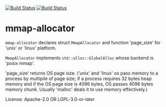 [![Build Status](https://circleci.com/gh/wbcchsyn/rust-mmap-allocator/tree/master.svg?style=shield)](https://circleci.com/gh/wbcchsyn/rust-mmap-allocator/cargo-readme/tree/master)
[![Build Status](https://travis-ci.org/wbcchsyn/rust-mmap-allocator.svg?branch=master)](https://travis-ci.org/wbcchsyn/rust-mmap-allocator)

# mmap-allocator

`mmap-allocator` declares struct `MmapAllocator` and function 'page\_size' for 'unix' or 'linux' platform.

`MmapAllocator` implements `std::alloc::GlobalAlloc` whose backend is 'posix mmap'.

'page\_size' returns OS page size.
('unix' and 'linux' os pass memory to a process by multipile of page size; if a process
requires 32 bytes heap memory and if the OS page size is 4096 bytes, OS passes 4096 bytes
memory chunk. Usually 'malloc' deals it to use memory effectively.)

License: Apache-2.0 OR LGPL-3.0-or-later
